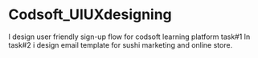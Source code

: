 # Codsoft_UIUXdesigning
I design user friendly sign-up flow for codsoft learning platform task#1
In task#2 i design email template for sushi marketing and online store.
